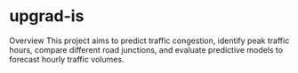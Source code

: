 # upgrad-is
Overview
This project aims to predict traffic congestion, identify peak traffic hours, compare different road junctions, and evaluate predictive models to forecast hourly traffic volumes.

